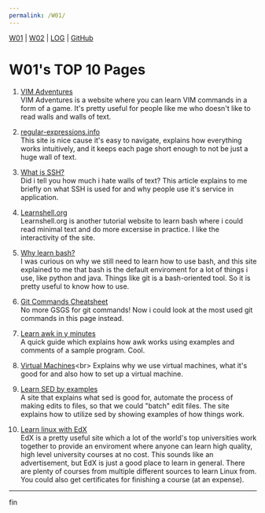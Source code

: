 ```yaml
---
permalink: /W01/
---
```


[W01](https://vandhya.github.io/os211/W01/) | [W02](https://vandhya.github.io/os211/W02/) | 
[LOG](TXT/mylog.txt) | 
[GitHub](https://github.com/vandhya/os211)

# W01's TOP 10 Pages

1. [VIM Adventures](https://vim-adventures.com/)<br>
VIM Adventures is a website where you can learn VIM commands in a form of a game. It's pretty useful for people like me who 
doesn't like to read walls and walls of text.

2. [regular-expressions.info](https://www.regular-expressions.info/)<br>
This site is nice cause it's easy to navigate, explains how everything works intuitively, and it keeps each page short
enough to not be just a huge wall of text.

3. [What is SSH?](https://www.ucl.ac.uk/isd/what-ssh-and-how-do-i-use-it)<br>
Did i tell you how much i hate walls of text? This article explains to me briefly on what SSH is used for and why people use
it's service in application.

4. [Learnshell.org](https://www.learnshell.org/)<br>
Learnshell.org is another tutorial website to learn bash where i could read minimal text and do more excersise in practice. I
like the interactivity of the site.

5. [Why learn bash?](https://command-line.net/why-learn-bash.html)<br>
I was curious on why we still need to learn how to use bash, and this site explained to me that bash is the default enviroment for a lot
of things i use, like python and java. Things like git is a bash-oriented tool. So it is pretty useful to know how to use. 

6. [Git Commands Cheatsheet](https://education.github.com/git-cheat-sheet-education.pdf)<br>
No more GSGS for git commands! Now i could look at the most used git commands in this page instead.

7. [Learn awk in y minutes](https://learnxinyminutes.com/docs/awk/)<br>
A quick guide which explains how awk works using examples and comments of a sample program. Cool.

8. [Virtual Machines](https://www.howtogeek.com/196060/beginner-geek-how-to-create-and-use-virtual-machines/#:~:text=Virtual%20machines%20allow%20you%20to,in%20a%20safe%2C%20sandboxed%20environment.)<br>
Explains why we use virtual machines, what it's good for and also how to set up a virtual machine.

9. [Learn SED by examples](https://www.funtoo.org/Sed_by_Example,_Part_1)<br>
A site that explains what sed is good for, automate the process of making edits to files, so that we could "batch" edit files.
The site explains how to utilize sed by showing examples of how things work. 

10. [Learn linux with EdX](https://www.edx.org/learn/linux)<br>
EdX is a pretty useful site which a lot of the world's top universities work together to provide an enviroment where anyone can learn
high quality, high level university courses at no cost. This sounds like an advertisement, but EdX is just a good place to learn in general.
There are plenty of courses from multiple different sources to learn Linux from. You could also get certificates for finishing a course (at an expense).

----
fin

